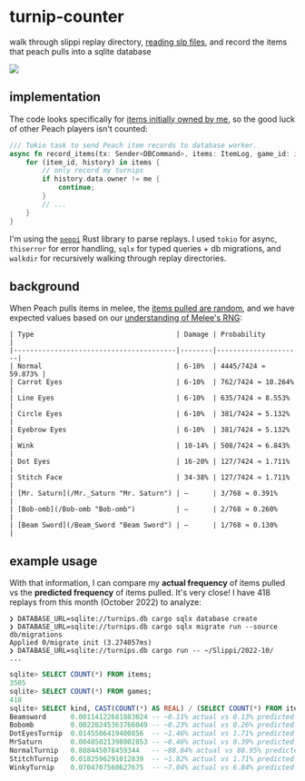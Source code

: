 # turnip-counter

walk through slippi replay directory, [reading slp files](https://github.com/hohav/peppi), and record the items that peach pulls into a sqlite database

![](https://ssb.wiki.gallery/images/thumb/6/63/Peach_Down_Special_Pull_Hitbox_Melee.gif/300px-Peach_Down_Special_Pull_Hitbox_Melee.gif)

## implementation

The code looks specifically for [items initially owned by me](https://github.com/djanatyn/turnip-counter/blob/master/src/main.rs#L165), so the good luck of other Peach players isn't counted:
```rust
/// Tokio task to send Peach item records to database worker.
async fn record_items(tx: Sender<DBCommand>, items: ItemLog, game_id: i64, me: Port) -> App<()> {
    for (item_id, history) in items {
        // only record my turnips
        if history.data.owner != me {
            continue;
        }
        // ...
    }
}
```

I'm using the [`peppi`](https://lib.rs/crates/peppi) Rust library to parse replays. I used `tokio` for async, `thiserror` for error handling, `sqlx` for typed queries + db migrations, and `walkdir` for recursively walking through replay directories.

## background

When Peach pulls items in melee, the [items pulled are random](https://www.ssbwiki.com/Peach_(SSBM)/Down_special), and we have expected values based on our [understanding of Melee's RNG](https://www.reddit.com/r/SSBM/comments/71gn1d/the_basics_of_rng_in_melee/):
```
| Type                                   | Damage | Probability         |
|----------------------------------------|--------|---------------------|
| Normal                                 | 6-10%  | 4445/7424 ≈ 59.873% |
| Carrot Eyes                            | 6-10%  | 762/7424 ≈ 10.264%  |
| Line Eyes                              | 6-10%  | 635/7424 ≈ 8.553%   |
| Circle Eyes                            | 6-10%  | 381/7424 ≈ 5.132%   |
| Eyebrow Eyes                           | 6-10%  | 381/7424 ≈ 5.132%   |
| Wink                                   | 10-14% | 508/7424 ≈ 6.843%   |
| Dot Eyes                               | 16-20% | 127/7424 ≈ 1.711%   |
| Stitch Face                            | 34-38% | 127/7424 ≈ 1.711%   |
| [Mr. Saturn](/Mr._Saturn "Mr. Saturn") | —      | 3/768 ≈ 0.391%      |
| [Bob-omb](/Bob-omb "Bob-omb")          | —      | 2/768 ≈ 0.260%      |
| [Beam Sword](/Beam_Sword "Beam Sword") | —      | 1/768 ≈ 0.130%      |
```

## example usage

With that information, I can compare my **actual frequency** of items pulled vs the **predicted frequency** of items pulled. It's very close! I have 418 replays from this month (October 2022) to analyze:
```
❯ DATABASE_URL=sqlite://turnips.db cargo sqlx database create
❯ DATABASE_URL=sqlite://turnips.db cargo sqlx migrate run --source db/migrations
Applied 0/migrate init (3.274057ms)
❯ DATABASE_URL=sqlite://turnips.db cargo run -- ~/Slippi/2022-10/
...
```
```sql
sqlite> SELECT COUNT(*) FROM items;
3505
sqlite> SELECT COUNT(*) FROM games;
418
sqlite> SELECT kind, CAST(COUNT(*) AS REAL) / (SELECT COUNT(*) FROM items) FROM items GROUP BY kind;
Beamsword      0.00114122681883024 -- ~0.11% actual vs 0.13% predicted
Bobomb         0.00228245363766049 -- ~0.23% actual vs 0.26% predicted
DotEyesTurnip  0.0145506419400856  -- ~1.46% actual vs 1.71% predicted
MrSaturn       0.00485021398002853 -- ~0.46% actual vs 0.39% predicted
NormalTurnip   0.888445078459344   -- ~88.84% actual vs 88.95% predicted (59.873 + 10.264 + 8.553 + 5.132 + 5.132)
StitchTurnip   0.0182596291012839  -- ~1.82% actual vs 1.71% predicted
WinkyTurnip    0.0704707560627675  -- ~7.04% actual vs 6.84% predicted
```
